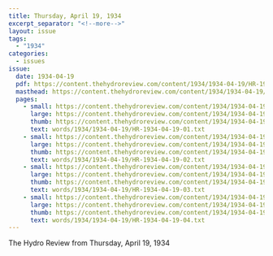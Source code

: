 ```yaml
---
title: Thursday, April 19, 1934
excerpt_separator: "<!--more-->"
layout: issue
tags:
  - "1934"
categories:
  - issues
issue:
  date: 1934-04-19
  pdf: https://content.thehydroreview.com/content/1934/1934-04-19/HR-1934-04-19.pdf
  masthead: https://content.thehydroreview.com/content/1934/1934-04-19/masthead/HR-1934-04-19.jpg
  pages:
    - small: https://content.thehydroreview.com/content/1934/1934-04-19/small/HR-1934-04-19-01.jpg
      large: https://content.thehydroreview.com/content/1934/1934-04-19/large/HR-1934-04-19-01.jpg
      thumb: https://content.thehydroreview.com/content/1934/1934-04-19/thumbnails/HR-1934-04-19-01.jpg
      text: words/1934/1934-04-19/HR-1934-04-19-01.txt
    - small: https://content.thehydroreview.com/content/1934/1934-04-19/small/HR-1934-04-19-02.jpg
      large: https://content.thehydroreview.com/content/1934/1934-04-19/large/HR-1934-04-19-02.jpg
      thumb: https://content.thehydroreview.com/content/1934/1934-04-19/thumbnails/HR-1934-04-19-02.jpg
      text: words/1934/1934-04-19/HR-1934-04-19-02.txt
    - small: https://content.thehydroreview.com/content/1934/1934-04-19/small/HR-1934-04-19-03.jpg
      large: https://content.thehydroreview.com/content/1934/1934-04-19/large/HR-1934-04-19-03.jpg
      thumb: https://content.thehydroreview.com/content/1934/1934-04-19/thumbnails/HR-1934-04-19-03.jpg
      text: words/1934/1934-04-19/HR-1934-04-19-03.txt
    - small: https://content.thehydroreview.com/content/1934/1934-04-19/small/HR-1934-04-19-04.jpg
      large: https://content.thehydroreview.com/content/1934/1934-04-19/large/HR-1934-04-19-04.jpg
      thumb: https://content.thehydroreview.com/content/1934/1934-04-19/thumbnails/HR-1934-04-19-04.jpg
      text: words/1934/1934-04-19/HR-1934-04-19-04.txt
---
```


The Hydro Review from Thursday, April 19, 1934

<!--more-->

